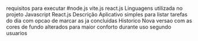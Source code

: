 #####
requisitos para executar
 #node.js
 vite.js
 react.js
Linguagens utilizada no projeto
 Javascript
 React.js
Descrição
 Aplicativo simples para listar tarefas do dia com opcao de marcar as ja concluidas
Historico
 Nova versao com as cores de fundo alterados para maior conforto durante uso segundo usuarios
